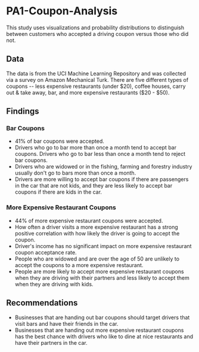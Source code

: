 # PA1-Coupon-Analysis
This study uses visualizations and probability distributions to distinguish between customers who accepted a driving coupon versus those who did not. 
## Data
The data is from the UCI Machine Learning Repository and was collected via a survey on Amazon Mechanical Turk. 
There are five different types of coupons -- less expensive restaurants (under $20), coffee houses, carry out & take away, bar, and more expensive restaurants ($20 - $50).
##  Findings
### Bar Coupons
- 41% of bar coupons were accepted.
- Drivers who go to bar more than once a month tend to accept bar coupons. Drivers who go to bar less than once a month tend to reject bar coupons.
- Drivers who are widowed or in the fishing, farming and forestry industry usually don't go to bars more than once a month. 
- Drivers are more willing to accept bar coupons if there are passengers in the car that are not kids, and they are less likely to accept bar coupons if there are kids in the car.

### More Expensive Restaurant Coupons
-  44% of more expensive restaurant coupons were accepted.
-  How often a driver visits a more expensive restaurant has a strong positive correlation with how likely the driver is going to accept the coupon.
-  Driver's income has no significant impact on more expensive restaurant coupon acceptance rate.
-  People who are widowed and are over the age of 50 are unlikely to accept the coupons to a more expensive restaurant.
-  People are more likely to accept more expensive restaurant coupons when they are driving with their partners and less likely to accept them when they are driving with kids.

## Recommendations
- Businesses that are handing out bar coupons should target drivers that visit bars and have their friends in the car.
- Businesses that are handing out more expensive restaurant coupons has the best chance with drivers who like to dine at nice restaurants and have their partners in the car.
